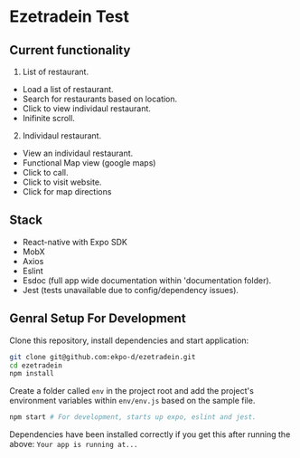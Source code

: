 # Ezetradein Test

## Current functionality

1. List of restaurant.
* Load a list of restaurant.
* Search for restaurants based on location.
* Click to view individaul restaurant.
* Inifinite scroll.

2. Individaul restaurant.
* View an individaul restaurant.
* Functional Map view (google maps)
* Click to call.
* Click to visit website.
* Click for map directions

## Stack
* React-native with Expo SDK
* MobX
* Axios
* Eslint
* Esdoc (full app wide documentation within 'documentation folder).
* Jest (tests unavailable due to config/dependency issues).

## Genral Setup For Development

Clone this repository, install dependencies and start application:

```bash
git clone git@github.com:ekpo-d/ezetradein.git
cd ezetradein
npm install
```
Create a folder called `env` in the project root and add the project's environment variables within `env/env.js` based on the sample file.

```bash
npm start # For development, starts up expo, eslint and jest.
```

Dependencies have been installed correctly if you get this after running the above: `Your app is running at...`
